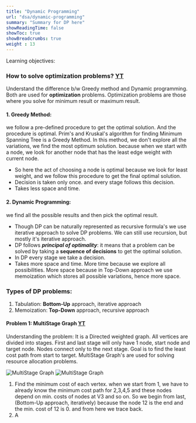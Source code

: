 ```yaml
---
title: "Dynamic Programming"
url: "dsa/dynamic-programming"
summary: "Summary for DP here" 
showReadingTime: false
showToc: true
showBreadcrumbs: true
weight : 13
---
```


Learning objectives:

### How to solve optimization problems? [YT](https://www.youtube.com/watch?v=5dRGRueKU3M&list=PLDN4rrl48XKpZkf03iYFl-O29szjTrs_O&index=46)
Understand the difference b/w Greedy method and Dynamic programming.
Both are used for **optimization** problems. Optimization problems are those where you solve for minimum result or maximum result.

#### 1. Greedy Method: 
we follow a pre-defined procedure to get the optimal solution. And the procedure is optimal.
Prim's and Kruskal's algorithm for finding Minimum Spanning Tree is a Greedy Method. In this method, we don't explore all the variations, we find the most optimum solution. because when we start with a node, we look for another node that has the least edge weight with current node.
  - So here the act of choosing a node is optimal because we look for least weight, and we follow this procedure to get the final optimal solution.
  - Decision is taken only once. and every stage follows this decision.
  - Takes less space and time.
#### 2. Dynamic Programming:
we find all the possible results and then pick the optimal result.
  - Though DP can be naturally represented as recursive formula's we use iterative approach to solve DP problems. We can still use recursion, but mostly it's iterative approach.
  - DP follows ***principal of optimality***: it means that a problem can be solved by taking a **sequence of decisions** to get the optimal solution.
  - In DP every stage we take a decision.
  - Takes more space and time. More time because we explore all possibilities. More space because in Top-Down approach we use memoization which stores all possible variations, hence more space.

### Types of DP problems:
1. Tabulation:  **Bottom-Up** approach, iterative approach
2. Memoization: **Top-Down** approach, recursive approach

#### Problem 1: MultiStage Graph [YT](https://www.youtube.com/watch?v=9iE9Mj4m8jk&list=PLDN4rrl48XKpZkf03iYFl-O29szjTrs_O&index=47)

Understanding the problem:
It is a Directed weighted graph. All vertices are divided into stages. First and last stage will only have 1 node, start node and target node. Nodes connect only to the next stage. 
Goal is to find the least cost path from start to target. MultiStage Graph's are used for solving resource allocation problems.

![MultiStage Graph](/images/post_images/13/1.jpg)
![MultiStage Graph](/images/post_images/13/2.jpg)

1. Find the minimum cost of each vertex. when we start from 1, we have to already know the minimum cost path for 2,3,4,5 and these nodes depend on min. costs of nodes at V3 and so on. So we begin from last, (Bottom-Up approach, iteratively) because the node 12 is the end and the min. cost of 12 is 0. and from here we trace back.
2. A

